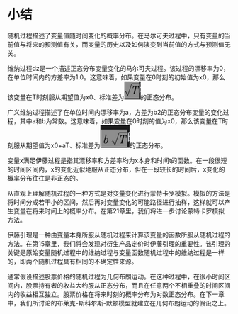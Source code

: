 # 小结

随机过程描述了变量值随时间变化的概率分布。在马尔可夫过程中，只有变量的当前值与将来的预测值有关，而变量的历史以及如何演变到当前值的方式与预测值无关。


维纳过程dz是一个描述正态分布变量变化的马尔可夫过程。该过程的漂移率为0，在单位时间内的方差率为1.0。这意味着，如果变量在0时刻的初始值为x0，那么该变量在T时刻服从期望值为x0、标准差为![](images/2024-03-03-16-01-44.png)的正态分布。

广义维纳过程描述了在单位时间内漂移率为a，方差为b2的正态分布变量的变化过程，其中a和b为常数。这意味着，如果变量在0时刻的值为x0，那么该变量在T时刻服从期望值为x0+aT、标准差为![](images/2024-03-03-16-02-00.png)的正态分布。

变量x满足伊藤过程是指其漂移率和方差率均为x本身和时间t的函数。在一段很短的时间区间内，x的变化近似地服从正态分布，但在一段较长的时间后，x变化的概率分布往往是非正态的。

从直观上理解随机过程的一种方式是对变量变化进行蒙特卡罗模拟。模拟的方法是将时间分成若干小的区间，然后再对变量变化的可能路径进行抽样，这样就可以产生变量在将来时间上的概率分布。在第21章里，我们将进一步讨论蒙特卡罗模拟方法。

伊藤引理是一种由变量本身所服从随机过程来计算该变量的函数所服从随机过程的方法。在第15章里，我们将会发现对衍生产品定价时伊藤引理的重要性。该引理的关键是原始变量随机过程中的维纳过程与变量函数随机过程中的维纳过程是一样的，即两个随机过程具有相同的不确定性来源。

通常假设描述股票价格的随机过程为几何布朗运动。在这种过程中，在很小时间区间内，股票持有者的收益大约服从正态分布，而且在任意两个不相重叠的时间区间内的收益相互独立。股票价格在将来时刻的概率分布为对数正态分布。在下一章中，我们所讨论的布莱克-斯科尔斯-默顿模型就建立在几何布朗运动的假设之上。